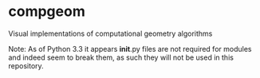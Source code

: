 # compgeom
Visual implementations of computational geometry algorithms

Note: As of Python 3.3 it appears __init__.py files are not required for modules and indeed seem to break them, as such they will not be used in this repository.
